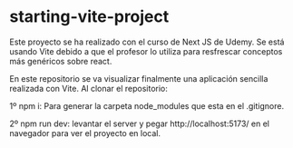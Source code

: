 # starting-vite-project

Este proyecto se ha realizado con el curso de Next JS de Udemy. Se está usando Vite debido a que el profesor lo utiliza para resfrescar conceptos más genéricos sobre react.

En este repositorio se va visualizar finalmente una aplicación sencilla realizada con Vite. Al clonar el repositorio:

1º npm i: Para generar la carpeta node_modules que esta en el .gitignore.

2º npm run dev: levantar el server y pegar http://localhost:5173/ en el navegador para ver el proyecto en local.
